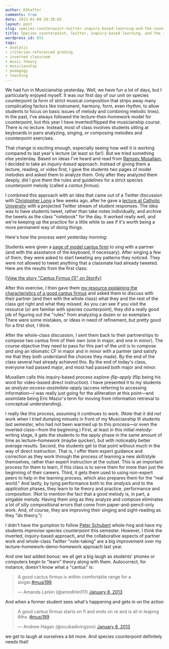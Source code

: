 ```yaml
---
author: KShaffer
comments: true
date: 2013-01-09 20:38:02
layout: post
slug: species-counterpoint-twitter-inquiry-based-learning-and-the-inverted-class
title: Species counterpoint, Twitter, inquiry-based learning, and the inverted class
wordpress_id: 651
tags:
- analysis
- criterion-referenced grading
- inverted classroom
- music theory
- musicianship
- pedagogy
- teaching
---
```


We had fun in Musicianship yesterday. Well, we have fun a lot of days, but I particularly enjoyed myself. It was our first day of our unit on species counterpoint (a form of strict musical composition that strips away many complicating factors like instrument, harmony, form, even rhythm, to allow students to focus on basic issues of melody and combining melodic lines). In the past, I've always followed the lecture-then-homework model for counterpoint, but this year I have inverted/flipped the musicianship course. There is no lecture. Instead, most of class involves students sitting at keyboards in pairs analyzing, singing, or composing melodies and counterpoint exercises.

That change is exciting enough, especially seeing how well it is working compared to last year's lecture (at least so far!). But we tried something else yesterday. Based on ideas I've heard and read from [Ramsey Musallam](http://www.ramseymusallam.com), I decided to take an _inquiry-based_ approach. Instead of giving them a lecture, reading, or video first, I gave the students two pages of model melodies and asked them to analyze them. Only after they analyzed them deeply, did I give them the rules and guidelines for a strict species counterpoint melody (called a _cantus firmus_).

I combined this approach with an idea that came out of a Twitter discussion with [Christopher Long](https://twitter.com/cplong) a few weeks ago, after he gave a [lecture at Catholic University](http://www.personal.psu.edu/cpl2/blogs/TheLongRoad/2012/11/twitter-community-and-the-firs.html) with a projected Twitter stream of student responses. The idea was to have students tweet, rather than take notes individually, and archive the tweets as the class "notebook" for the day. It worked really well, and we're keeping up the practice for a little while to see if it's worth being a more permanent way of doing things.

Here's how the process went yesterday morning:

Students were given a [page of model cantus firmi](http://kshaffer.github.com/musicianshipResources/Graphics/counterpoint/cantusFirmi.pdf) to sing with a partner (and with the assistance of the keyboard, if necessary). After singing a few of them, they were asked to start tweeting any patterns they noticed. They were not allowed to tweet anything that a classmate had already tweeted. Here are the results from the first class:

<script src="//storify.com/krisshaffer/cantus-firmus-1.js"></script><noscript>[<a href="//storify.com/krisshaffer/cantus-firmus-1" target="_blank">View the story "Cantus Firmus (1)" on Storify</a>]</noscript>

After this exercise, I then gave them [my resource explaining the characteristics of a good cantus firmus](http://kshaffer.github.com/musicianshipResources/cantusFirmus.html) and asked them to discuss with their partner (and then with the whole class) what they and the rest of the class got right and what they missed. As you can see if you visit the resource (or are familiar with species counterpoint), they did a really good job of figuring out the "rules" from analyzing a dozen or so exemplars. There were some mistakes, or ideas in need of refinement, but pretty good for a first shot, I think.

After the whole-class discussion, I sent them back to their partnerships to compose two cantus firmi of their own (one in major, and one in minor). The course objective they need to pass for this part of the unit is to compose _and sing_ an idiomatic CF in major and in minor with a partner (and satisfy me that they both understand the choices they made). By the end of the class several had already achieved this. By the end of today's class, everyone had passed major, and most had passed both major and minor.

Musallam calls this inquiry-based process _explore-flip-apply_ (flip being his word for video-based direct instruction). I have presented it to my students as _analyze–access–assimilate–apply_ (access referring to accessing information—I was really just going for the alliteration at this point—and assimilate being Eric Mazur's term for moving from information retrieval to conceptual understanding).

I really like this process, assuming it continues to work. (Note that it did _not_ work when I tried dumping minuets in front of my Musicianship III students last semester, who had not been warmed up to this process—or even the inverted class—from the beginning.) First, at least in this initial melody-writing stage, it gets the students to the _apply_ phase in the same amount of time as lecture–homework (maybe quicker), but with noticeably better average results. Second, the students get to that point without much in the way of direct instruction. That is, I offer them expert guidance and correction as they work through the process of learning a new skill/style themselves, rather than expert instruction at the outset. This is an important process for them to learn, if this class is to serve them for more than just the beginning of their careers. Third, it gets them used to using non-expert peers to help in the learning process, which also prepares them for the "real world." And lastly, by tying performance both to the _analysis_ and to the _application_ phases, they learn to tie theory and practice, performance and composition. (Not to mention the fact that a good melody is, in part, a singable melody. Having them sing as they analyze and compose eliminates a lot of silly compositional errors that come from paper-and-pencil-only work. And, of course, they are improving their singing and sight-reading as they "do theory.")

I didn't have the gumption to follow [Peter Schubert](https://www.youtube.com/user/peterschubertmusic) whole-hog and have my students _improvise_ species counterpoint this semester. However, I think the inverted, inquiry-based approach, and the collaborative aspects of partner work and whole-class Twitter "note-taking" are a big improvement over my lecture–homework–demo–homework approach last year.

And one last added bonus: we all get a big laugh as students' phones or computers begin to "learn" theory along with them. Autocorrect, for instance, doesn't know what a "cantus" is:

<blockquote class="twitter-tweet tw-align-center"><p>A good cactus firmus is within comfortable range for a singer.<a href="https://twitter.com/search/%23musi199">#musi199</a></p>&mdash; Amanda Larkin (@amndlrkn111) <a href="https://twitter.com/amndlrkn111/status/288689150373265408" data-datetime="2013-01-08T16:50:31+00:00">January 8, 2013</a></blockquote>
<script async src="//platform.twitter.com/widgets.js" charset="utf-8"></script>

And when a former student sees what's happening and gets in on the action

<blockquote class="twitter-tweet tw-align-center"><p>A good cantus firmus starts on fi and ends on re and is all in leaping 6ths. <a href="https://twitter.com/search/%23musi199">#musi199</a></p>&mdash; Andrew Hagan (@scubadivingzoo) <a href="https://twitter.com/scubadivingzoo/status/288689154500485121" data-datetime="2013-01-08T16:50:32+00:00">January 8, 2013</a></blockquote>
<script async src="//platform.twitter.com/widgets.js" charset="utf-8"></script>

we get to laugh at ourselves a bit more. And species counterpoint definitely needs that!
